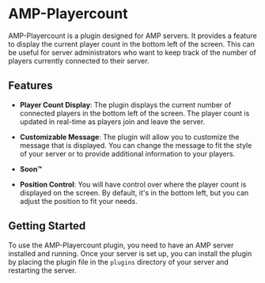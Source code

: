 # AMP-Playercount

AMP-Playercount is a plugin designed for AMP servers. It provides a feature to display the current player count in the bottom left of the screen. This can be useful for server administrators who want to keep track of the number of players currently connected to their server.

## Features

- **Player Count Display**: The plugin displays the current number of connected players in the bottom left of the screen. The player count is updated in real-time as players join and leave the server.

- **Customizable Message**: The plugin will allow you to customize the message that is displayed. You can change the message to fit the style of your server or to provide additional information to your players.
- **Soon:tm:**
- **Position Control**: You will have control over where the player count is displayed on the screen. By default, it's in the bottom left, but you can adjust the position to fit your needs.

## Getting Started

To use the AMP-Playercount plugin, you need to have an AMP server installed and running. Once your server is set up, you can install the plugin by placing the plugin file in the `plugins` directory of your server and restarting the server.
